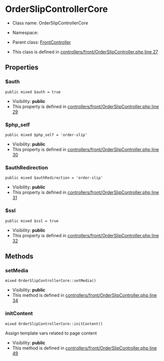 OrderSlipControllerCore
===============






* Class name: OrderSlipControllerCore
* Namespace: 
* Parent class: [FrontController](FrontControllerCore)

* This class is defined in [controllers/front/OrderSlipController.php line 27](https://github.com/PrestaShop/PrestaShop/blob/1.6.1.1/controllers/front/OrderSlipController.php#27)





Properties
----------


### $auth

    public mixed $auth = true





* Visibility: **public**
* This property is defined in [controllers/front/OrderSlipController.php line 29](https://github.com/PrestaShop/PrestaShop/blob/1.6.1.1/controllers/front/OrderSlipController.php#29)


### $php_self

    public mixed $php_self = 'order-slip'





* Visibility: **public**
* This property is defined in [controllers/front/OrderSlipController.php line 30](https://github.com/PrestaShop/PrestaShop/blob/1.6.1.1/controllers/front/OrderSlipController.php#30)


### $authRedirection

    public mixed $authRedirection = 'order-slip'





* Visibility: **public**
* This property is defined in [controllers/front/OrderSlipController.php line 31](https://github.com/PrestaShop/PrestaShop/blob/1.6.1.1/controllers/front/OrderSlipController.php#31)


### $ssl

    public mixed $ssl = true





* Visibility: **public**
* This property is defined in [controllers/front/OrderSlipController.php line 32](https://github.com/PrestaShop/PrestaShop/blob/1.6.1.1/controllers/front/OrderSlipController.php#32)


Methods
-------


### setMedia

    mixed OrderSlipControllerCore::setMedia()





* Visibility: **public**
* This method is defined in [controllers/front/OrderSlipController.php line 34](https://github.com/PrestaShop/PrestaShop/blob/1.6.1.1/controllers/front/OrderSlipController.php#34)




### initContent

    mixed OrderSlipControllerCore::initContent()

Assign template vars related to page content



* Visibility: **public**
* This method is defined in [controllers/front/OrderSlipController.php line 49](https://github.com/PrestaShop/PrestaShop/blob/1.6.1.1/controllers/front/OrderSlipController.php#49)



